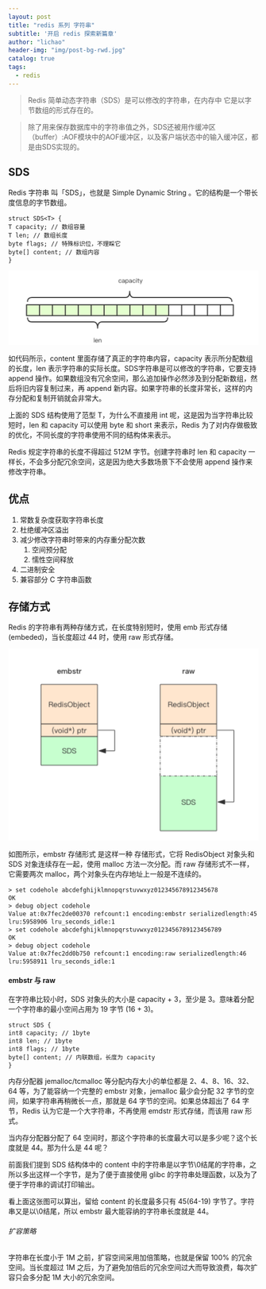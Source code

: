 ```yaml
---
layout: post
title: "redis 系列 字符串"
subtitle: '开启 redis 探索新篇章'
author: "lichao"
header-img: "img/post-bg-rwd.jpg"
catalog: true
tags:
  - redis 
---
```


> Redis 简单动态字符串（SDS）是可以修改的字符串，在内存中 它是以字节数组的形式存在的。

> 除了用来保存数据库中的字符串值之外，SDS还被用作缓冲区（buffer）:AOF模块中的AOF缓冲区，以及客户端状态中的输入缓冲区，都是由SDS实现的。

## SDS

Redis 字符串 叫「SDS」，也就是 Simple Dynamic String 。它的结构是一个带长度信息的字节数组。

```
struct SDS<T> {
T capacity; // 数组容量
T len; // 数组长度
byte flags; // 特殊标识位，不理睬它
byte[] content; // 数组内容
}
```

![存储概览](/img/redis/14.png)


如代码所示，content 里面存储了真正的字符串内容，capacity 表示所分配数组的长度，len 表示字符串的实际长度。SDS字符串是可以修改的字符串，它要支持 append 操作。如果数组没有冗余空间，那么追加操作必然涉及到分配新数组，然后将旧内容复制过来，再 append 新内容。如果字符串的长度非常长，这样的内存分配和复制开销就会非常大。

上面的 SDS 结构使用了范型 T，为什么不直接用 int 呢，这是因为当字符串比较短时，len 和 capacity 可以使用 byte 和 short 来表示，Redis 为了对内存做极致的优化，不同长度的字符串使用不同的结构体来表示。

Redis 规定字符串的长度不得超过 512M 字节。创建字符串时 len 和 capacity 一样长，不会多分配冗余空间，这是因为绝大多数场景下不会使用 append 操作来修改字符串。

## 优点
1. 常数复杂度获取字符串长度
2. 杜绝缓冲区溢出
3. 减少修改字符串时带来的内存重分配次数
    1. 空间预分配
    2. 懦性空间释放
4. 二进制安全
5. 兼容部分 C 字符串函数


## 存储方式
Redis 的字符串有两种存储方式，在长度特别短时，使用 emb 形式存储 (embeded)，当长度超过 44 时，使用 raw 形式存储。

![存储概览](/img/redis/15.png)

如图所示，embstr 存储形式 是这样一种 存储形式，它将 RedisObject 对象头和 SDS 对象连续存在一起，使用 malloc 方法一次分配。而 raw 存储形式不一样，它需要两次 malloc，两个对象头在内存地址上一般是不连续的。


```
> set codehole abcdefghijklmnopqrstuvwxyz012345678912345678
OK
> debug object codehole
Value at:0x7fec2de00370 refcount:1 encoding:embstr serializedlength:45 lru:5958906 lru_seconds_idle:1
> set codehole abcdefghijklmnopqrstuvwxyz0123456789123456789
OK
> debug object codehole
Value at:0x7fec2dd0b750 refcount:1 encoding:raw serializedlength:46 lru:5958911 lru_seconds_idle:1
```




#### embstr 与 raw
在字符串比较小时，SDS 对象头的大小是 capacity + 3，至少是 3。意味着分配一个字符串的最小空间占用为 19 字节 (16 + 3)。
```
struct SDS {
int8 capacity; // 1byte
int8 len; // 1byte
int8 flags; // 1byte
byte[] content; // 内联数组，长度为 capacity
}
```

内存分配器 jemalloc/tcmalloc 等分配内存大小的单位都是 2、4、8、16、32、64 等，为了能容纳一个完整的 embstr 对象，jemalloc 最少会分配 32 字节的空间，如果字符串再稍微长一点，那就是 64 字节的空间。如果总体超出了 64 字节，Redis 认为它是一个大字符串，不再使用 emdstr 形式存储，而该用 raw 形式。

当内存分配器分配了 64 空间时，那这个字符串的长度最大可以是多少呢？这个长度就是 44。那为什么是 44 呢？

前面我们提到 SDS 结构体中的 content 中的字符串是以字节\0结尾的字符串，之所以多出这样一个字节，是为了便于直接使用 glibc 的字符串处理函数，以及为了便于字符串的调试打印输出。

看上面这张图可以算出，留给 content 的长度最多只有 45(64-19) 字节了。字符串又是以\0结尾，所以 embstr 最大能容纳的字符串长度就是 44。

###### 扩容策略
字符串在长度小于 1M 之前，扩容空间采用加倍策略，也就是保留 100% 的冗余空间。当长度超过 1M 之后，为了避免加倍后的冗余空间过大而导致浪费，每次扩容只会多分配 1M 大小的冗余空间。